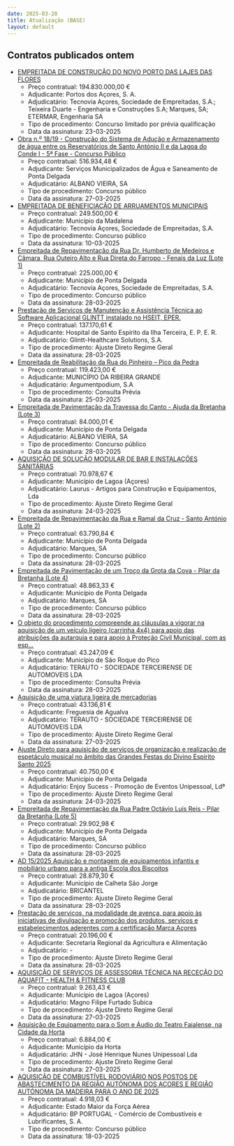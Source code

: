 ```yaml
---
date: 2025-03-28
title: Atualização (BASE)
layout: default
---
```

## Contratos publicados ontem

* [EMPREITADA DE CONSTRUÇÃO DO NOVO PORTO DAS LAJES DAS FLORES](https://www.base.gov.pt/Base4/pt/detalhe/?type=contratos&id=11314392)
  * Preço contratual: 194.830.000,00 €
  * Adjudicante: Portos dos Açores, S. A.
  * Adjudicatário: Tecnovia Açores, Sociedade de Empreitadas, S.A.; Teixeira Duarte - Engenharia e Construções S.A; Marques, SA; ETERMAR, Engenharia SA
  * Tipo de procedimento: Concurso limitado por prévia qualificação
  * Data da assinatura: 23-03-2025
* [Obra n.º 18/19 - Construção do Sistema de Adução e Armazenamento de água entre os Reservatórios de Santo António II e da Lagoa do Conde I - 5ª Fase - Concurso Público](https://www.base.gov.pt/Base4/pt/detalhe/?type=contratos&id=11314544)
  * Preço contratual: 516.934,48 €
  * Adjudicante: Serviços Municipalizados de Água e Saneamento de Ponta Delgada
  * Adjudicatário: ALBANO VIEIRA, SA
  * Tipo de procedimento: Concurso público
  * Data da assinatura: 27-03-2025
* [EMPREITADA DE BENEFICIAÇÃO DE ARRUAMENTOS MUNICIPAIS](https://www.base.gov.pt/Base4/pt/detalhe/?type=contratos&id=11314560)
  * Preço contratual: 249.500,00 €
  * Adjudicante: Município da Madalena
  * Adjudicatário: Tecnovia Açores, Sociedade de Empreitadas, S.A.
  * Tipo de procedimento: Concurso público
  * Data da assinatura: 10-03-2025
* [Empreitada de Repavimentação da Rua Dr. Humberto de Medeiros e Câmara, Rua Outeiro Alto e Rua Direta do Farropo - Fenais da Luz (Lote 1)](https://www.base.gov.pt/Base4/pt/detalhe/?type=contratos&id=11314859)
  * Preço contratual: 225.000,00 €
  * Adjudicante: Município de Ponta Delgada
  * Adjudicatário: Tecnovia Açores, Sociedade de Empreitadas, S.A.
  * Tipo de procedimento: Concurso público
  * Data da assinatura: 28-03-2025
* [Prestação de Serviços de Manutenção e Assistência Técnica ao Software Aplicacional GLINTT instalado no HSEIT, EPER.](https://www.base.gov.pt/Base4/pt/detalhe/?type=contratos&id=11314671)
  * Preço contratual: 137.170,61 €
  * Adjudicante: Hospital de Santo Espírito da Ilha Terceira, E. P. E. R.
  * Adjudicatário: Glintt-Healthcare Solutions, S.A.
  * Tipo de procedimento: Ajuste Direto Regime Geral
  * Data da assinatura: 28-03-2025
* [Empreitada de Reabilitação da Rua do Pinheiro – Pico da Pedra](https://www.base.gov.pt/Base4/pt/detalhe/?type=contratos&id=11313516)
  * Preço contratual: 119.423,00 €
  * Adjudicante: MUNICÍPIO DA RIBEIRA GRANDE
  * Adjudicatário: Argumentpodium, S.A
  * Tipo de procedimento: Consulta Prévia
  * Data da assinatura: 25-03-2025
* [Empreitada de Pavimentação da Travessa do Canto - Ajuda da Bretanha (Lote 3)](https://www.base.gov.pt/Base4/pt/detalhe/?type=contratos&id=11314992)
  * Preço contratual: 84.000,01 €
  * Adjudicante: Município de Ponta Delgada
  * Adjudicatário: ALBANO VIEIRA, SA
  * Tipo de procedimento: Concurso público
  * Data da assinatura: 28-03-2025
* [AQUISIÇÃO DE SOLUÇÃO MODULAR DE BAR E INSTALAÇÕES SANITÁRIAS](https://www.base.gov.pt/Base4/pt/detalhe/?type=contratos&id=11313636)
  * Preço contratual: 70.978,67 €
  * Adjudicante: Município de Lagoa (Açores)
  * Adjudicatário: Laurus - Artigos para Construção e Equipamentos, Lda
  * Tipo de procedimento: Ajuste Direto Regime Geral
  * Data da assinatura: 24-03-2025
* [Empreitada de Repavimentação da Rua e Ramal da Cruz - Santo António (Lote 2)](https://www.base.gov.pt/Base4/pt/detalhe/?type=contratos&id=11314898)
  * Preço contratual: 63.790,84 €
  * Adjudicante: Município de Ponta Delgada
  * Adjudicatário: Marques, SA
  * Tipo de procedimento: Concurso público
  * Data da assinatura: 28-03-2025
* [Empreitada de Pavimentação de um Troço da Grota da Cova - Pilar da Bretanha (Lote 4)](https://www.base.gov.pt/Base4/pt/detalhe/?type=contratos&id=11315028)
  * Preço contratual: 48.863,33 €
  * Adjudicante: Município de Ponta Delgada
  * Adjudicatário: Marques, SA
  * Tipo de procedimento: Concurso público
  * Data da assinatura: 28-03-2025
* [O objeto do procedimento compreende as cláusulas a vigorar na aquisição de um veículo ligeiro (carrinha 4x4) para apoio das atribuições da autarquia e para apoio à Proteção Civil Municipal, com as esp...](https://www.base.gov.pt/Base4/pt/detalhe/?type=contratos&id=11314916)
  * Preço contratual: 43.247,09 €
  * Adjudicante: Município de São Roque do Pico
  * Adjudicatário: TERAUTO - SOCIEDADE TERCEIRENSE DE AUTOMOVEIS LDA
  * Tipo de procedimento: Consulta Prévia
  * Data da assinatura: 28-03-2025
* [Aquisição de uma viatura ligeira de mercadorias](https://www.base.gov.pt/Base4/pt/detalhe/?type=contratos&id=11314038)
  * Preço contratual: 43.136,81 €
  * Adjudicante: Freguesia de Agualva
  * Adjudicatário: TERAUTO - SOCIEDADE TERCEIRENSE DE AUTOMOVEIS LDA
  * Tipo de procedimento: Ajuste Direto Regime Geral
  * Data da assinatura: 27-03-2025
* [Ajuste Direto para aquisição de serviços de organização e realização de espetáculo musical no âmbito das Grandes Festas do Divino Espírito Santo 2025](https://www.base.gov.pt/Base4/pt/detalhe/?type=contratos&id=11315195)
  * Preço contratual: 40.750,00 €
  * Adjudicante: Município de Ponta Delgada
  * Adjudicatário: Enjoy Sucess - Promoção de Eventos Unipessoal, Ldª
  * Tipo de procedimento: Ajuste Direto Regime Geral
  * Data da assinatura: 24-03-2025
* [Empreitada de Repavimentação da Rua Padre Octávio Luís Reis - Pilar da Bretanha (Lote 5)](https://www.base.gov.pt/Base4/pt/detalhe/?type=contratos&id=11315057)
  * Preço contratual: 29.902,98 €
  * Adjudicante: Município de Ponta Delgada
  * Adjudicatário: Marques, SA
  * Tipo de procedimento: Concurso público
  * Data da assinatura: 28-03-2025
* [AD 15/2025 Aquisição e montagem de equipamentos infantis e mobiliário urbano para a antiga Escola dos Biscoitos](https://www.base.gov.pt/Base4/pt/detalhe/?type=contratos&id=11315914)
  * Preço contratual: 28.879,30 €
  * Adjudicante: Município de Calheta São Jorge
  * Adjudicatário: BRICANTEL
  * Tipo de procedimento: Ajuste Direto Regime Geral
  * Data da assinatura: 28-03-2025
* [Prestação de serviços, na modalidade de avença, para apoio às iniciativas de divulgação e promoção dos produtos, serviços e estabelecimentos aderentes com a certificação Marca Açores](https://www.base.gov.pt/Base4/pt/detalhe/?type=contratos&id=11315971)
  * Preço contratual: 20.196,00 €
  * Adjudicante: Secretaria Regional da Agricultura e Alimentação
  * Adjudicatário: -
  * Tipo de procedimento: Ajuste Direto Regime Geral
  * Data da assinatura: 28-03-2025
* [AQUISIÇÃO DE SERVIÇOS DE ASSESSORIA TÉCNICA NA RECEÇÃO DO AQUAFIT - HEALTH & FITNESS CLUB](https://www.base.gov.pt/Base4/pt/detalhe/?type=contratos&id=11314124)
  * Preço contratual: 9.263,43 €
  * Adjudicante: Município de Lagoa (Açores)
  * Adjudicatário: Magno Filipe Furtado Subica
  * Tipo de procedimento: Ajuste Direto Regime Geral
  * Data da assinatura: 27-03-2025
* [Aquisição de Equipamento para o Som e Áudio do Teatro Faialense, na Cidade da Horta](https://www.base.gov.pt/Base4/pt/detalhe/?type=contratos&id=11314521)
  * Preço contratual: 6.884,00 €
  * Adjudicante: Município da Horta
  * Adjudicatário: JHN - José Henrique Nunes Unipessoal Lda
  * Tipo de procedimento: Ajuste Direto Regime Geral
  * Data da assinatura: 27-03-2025
* [AQUISIÇÃO DE COMBUSTÍVEL RODOVIÁRIO NOS POSTOS DE ABASTECIMENTO DA REGIÃO AUTÓNOMA DOS AÇORES E REGIÃO AUTÓNOMA DA MADEIRA PARA O ANO DE 2025](https://www.base.gov.pt/Base4/pt/detalhe/?type=contratos&id=11313851)
  * Preço contratual: 4.918,03 €
  * Adjudicante: Estado Maior da Força Aérea
  * Adjudicatário: BP PORTUGAL - Comércio de Combustíveis e Lubrificantes, S. A.
  * Tipo de procedimento: Concurso público
  * Data da assinatura: 18-03-2025

